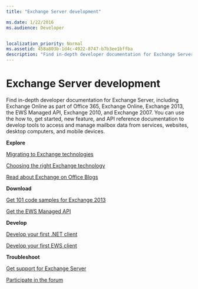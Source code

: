 ```yaml
---
title: "Exchange Server development"

ms.date: 1/22/2016
ms.audience: Developer


localization_priority: Normal
ms.assetid: 458a803b-1d4c-4922-8747-b7b3ee1bffba
description: "Find in-depth developer documentation for Exchange Server, including Exchange Online as part of Office 365, Exchange Online, Exchange 2013, the EWS Managed API, Exchange 2010, and Exchange 2007. You can use the how to, get started, new feature, and API reference documentation to develop tools to access and manage mailbox data from services, websites, desktop computers, and mobile devices."
---
```


# Exchange Server development

Find in-depth developer documentation for Exchange Server, including Exchange Online as part of Office 365, Exchange Online, Exchange 2013, the EWS Managed API, Exchange 2010, and Exchange 2007. You can use the how to, get started, new feature, and API reference documentation to develop tools to access and manage mailbox data from services, websites, desktop computers, and mobile devices.
  
 **Explore**
  
[Migrating to Exchange technologies](http://msdn.microsoft.com/library/946a722f-0892-4a59-9e58-a291bfb6834a%28Office.15%29.aspx)
  
[Choosing the right Exchange technology](exchange-online-and-exchange-2013-development.md)
  
[Read about Exchange on Office Blogs](https://blogs.office.com/?filter=true&amp;filter-product=exchange)
  
 **Download**
  
[Get 101 code samples for Exchange 2013](https://code.msdn.microsoft.com/office/Exchange-2013-101-Code-3c38582c)
  
[Get the EWS Managed API](https://github.com/OfficeDev/ews-managed-api/blob/master/README.md)
  
 **Develop**
  
[Develop your first .NET client](http://msdn.microsoft.com/library/c2267733-6f4f-49e5-9614-1e4a24c3af1a%28Office.15%29.aspx)
  
[Develop your first EWS client](http://msdn.microsoft.com/library/e6fd5c23-0ba5-4a7b-bdde-4a553447069f%28Office.15%29.aspx)
  
 **Troubleshoot**
  
[Get support for Exchange Server](https://support.microsoft.com/en-us/getsupport?oaspworkflow=start_1.0.0.0&amp;wf=0&amp;wfName=productselection&amp;gprid=730&amp;x=13&amp;y=7&amp;st=1&amp;wfxredirect=1&amp;sd=gn&amp;ccsid=635890984021344661)
  
[Participate in the forum](https://social.msdn.microsoft.com/Forums/exchange/en-US/home?forum=exchangesvrdevelopment)
  

